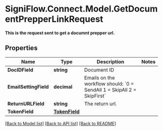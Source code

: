 # SigniFlow.Connect.Model.GetDocumentPrepperLinkRequest
#### This is the request sent to get a documnt prepper url.

## Properties

Name | Type | Description | Notes
------------ | ------------- | ------------- | -------------
**DocIDField** | **string** | Document ID | 
**EmailSettingField** | **decimal** | Emails on the workflow should:  &#x60;0 &#x3D; SendAll 1 &#x3D; SkipAll 2 &#x3D; SkipFirst&#x60; | 
**ReturnURLField** | **string** | The return url. | 
**TokenField** | [**TokenField**](TokenField.md) |  | 

[[Back to Model list]](../README.md#documentation-for-models) [[Back to API list]](../README.md#documentation-for-api-endpoints) [[Back to README]](../README.md)

